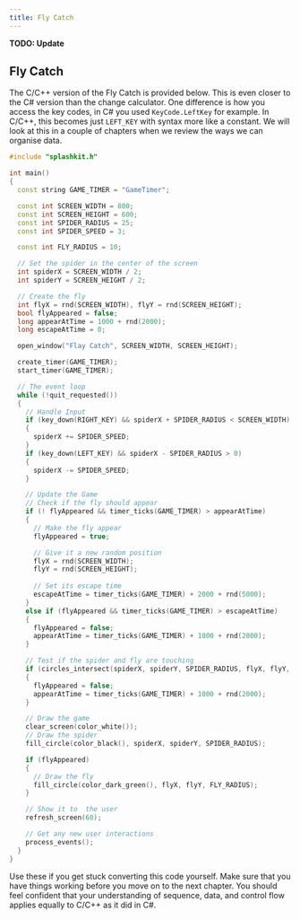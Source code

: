 ```yaml
---
title: Fly Catch
---
```


**TODO: Update**

<!-- Update to match chapter 2 (add steps with more detail and much less code (only small snippets) and relate back to concepts) -->

## Fly Catch

The C/C++ version of the Fly Catch is provided below. This is even closer to the C# version than the change calculator. One difference is how you access the key codes, in C# you used `KeyCode.LeftKey` for example. In C/C++, this becomes just `LEFT_KEY` with syntax more like a constant. We will look at this in a couple of chapters when we review the ways we can organise data.

```cpp
#include "splashkit.h"

int main()
{
  const string GAME_TIMER = "GameTimer";

  const int SCREEN_WIDTH = 800;
  const int SCREEN_HEIGHT = 600;
  const int SPIDER_RADIUS = 25;
  const int SPIDER_SPEED = 3;

  const int FLY_RADIUS = 10;

  // Set the spider in the center of the screen
  int spiderX = SCREEN_WIDTH / 2;
  int spiderY = SCREEN_HEIGHT / 2;

  // Create the fly
  int flyX = rnd(SCREEN_WIDTH), flyY = rnd(SCREEN_HEIGHT);
  bool flyAppeared = false;
  long appearAtTime = 1000 + rnd(2000);
  long escapeAtTime = 0;

  open_window("Flay Catch", SCREEN_WIDTH, SCREEN_HEIGHT);

  create_timer(GAME_TIMER);
  start_timer(GAME_TIMER);

  // The event loop
  while (!quit_requested())
  {
    // Handle Input
    if (key_down(RIGHT_KEY) && spiderX + SPIDER_RADIUS < SCREEN_WIDTH)
    {
      spiderX += SPIDER_SPEED;
    }
    if (key_down(LEFT_KEY) && spiderX - SPIDER_RADIUS > 0)
    {
      spiderX -= SPIDER_SPEED;
    }

    // Update the Game
    // Check if the fly should appear
    if (! flyAppeared && timer_ticks(GAME_TIMER) > appearAtTime)
    {
      // Make the fly appear
      flyAppeared = true;

      // Give it a new random position
      flyX = rnd(SCREEN_WIDTH);
      flyY = rnd(SCREEN_HEIGHT);
      
      // Set its escape time
      escapeAtTime = timer_ticks(GAME_TIMER) + 2000 + rnd(5000);
    }
    else if (flyAppeared && timer_ticks(GAME_TIMER) > escapeAtTime)
    {
      flyAppeared = false;
      appearAtTime = timer_ticks(GAME_TIMER) + 1000 + rnd(2000);
    }

    // Test if the spider and fly are touching
    if (circles_intersect(spiderX, spiderY, SPIDER_RADIUS, flyX, flyY, FLY_RADIUS))
    {
      flyAppeared = false;
      appearAtTime = timer_ticks(GAME_TIMER) + 1000 + rnd(2000);
    }

    // Draw the game
    clear_screen(color_white());
    // Draw the spider
    fill_circle(color_black(), spiderX, spiderY, SPIDER_RADIUS);

    if (flyAppeared)
    {
      // Draw the fly
      fill_circle(color_dark_green(), flyX, flyY, FLY_RADIUS);
    }

    // Show it to  the user
    refresh_screen(60);

    // Get any new user interactions
    process_events();
  }
}
```

Use these if you get stuck converting this code yourself. Make sure that you have things working before you move on to the next chapter. You should feel confident that your understanding of sequence, data, and control flow applies equally to C/C++ as it did in C#.
